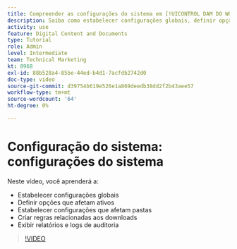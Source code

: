 ```yaml
---
title: Compreender as configurações do sistema em [!UICONTROL DAM DO WORKFRONT]
description: Saiba como estabelecer configurações globais, definir opções de ativos, estabelecer configurações de pastas, fazer regras de download e exibir relatórios e logs de auditoria em [!UICONTROL DAM DO WORKFRONT].
activity: use
feature: Digital Content and Documents
type: Tutorial
role: Admin
level: Intermediate
team: Technical Marketing
kt: 8968
exl-id: 88b528a4-85be-44ed-b4d1-7acfdb2742d0
doc-type: video
source-git-commit: d39754b619e526e1a869deedb38dd2f2b43aee57
workflow-type: tm+mt
source-wordcount: '64'
ht-degree: 0%

---
```


# Configuração do sistema: configurações do sistema

Neste vídeo, você aprenderá a:

* Estabelecer configurações globais
* Definir opções que afetam ativos
* Estabelecer configurações que afetam pastas
* Criar regras relacionadas aos downloads
* Exibir relatórios e logs de auditoria

>[!VIDEO](https://video.tv.adobe.com/v/335231/?quality=12)
